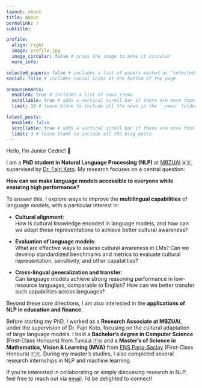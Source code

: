 ```yaml
---
layout: about
title: About
permalink: /
subtitle: 

profile:
  align: right
  image: profile.jpg
  image_circular: false # crops the image to make it circular
  more_info: 

selected_papers: false # includes a list of papers marked as "selected={true}"
social: false # includes social icons at the bottom of the page

announcements:
  enabled: true # includes a list of news items
  scrollable: true # adds a vertical scroll bar if there are more than 3 news items
  limit: 10 # leave blank to include all the news in the `_news` folder

latest_posts:
  enabled: false
  scrollable: true # adds a vertical scroll bar if there are more than 3 new posts items
  limit: 3 # leave blank to include all the blog posts
---
```


Hello, I’m Junior Cedric! 👋

I am a **PhD student in Natural Language Processing (NLP)** at [MBZUAI](https://mbzuai.ac.ae) 🇦🇪, supervised by [Dr. Fajri Koto](https://www.fajrikoto.com). My research focuses on a central question:  

**How can we make language models accessible to everyone while ensuring high performance?**

To answer this, I explore ways to improve the **multilingual capabilities** of language models, with a particular interest in:

- **Cultural alignment**:  
  How is cultural knowledge encoded in language models, and how can we adapt these representations to achieve better cultural awareness?

- **Evaluation of language models**:  
  What are effective ways to assess cultural awareness in LMs? Can we develop standardized benchmarks and metrics to evaluate cultural representation, sensitivity, and other capabilities?

- **Cross-lingual generalization and transfer**:  
  Can language models achieve strong reasoning performance in low-resource languages, comparable to English? How can we better transfer such capabilities across languages?

Beyond these core directions, I am also interested in the **applications of NLP in education and finance**.  


Before starting my PhD, I worked as a **Research Associate at MBZUAI**, under the supervision of Dr. Fajri Koto, focusing on the cultural adaptation of large language models. I hold a **Bachelor’s degree in Computer Science** (First-Class Honours) from Tunisia 🇹🇳 and a **Master’s of Science in Mathematics, Vision & Learning (MVA)** from [ENS Paris-Saclay](https://www.master-mva.com/) (First-Class Honours) 🇫🇷. During my master’s studies, I also completed several research internships in NLP and machine learning.  


If you’re interested in collaborating or simply discussing research in NLP, feel free to reach out via [email](mailto:junior.tonga@mbzuai.com). I’d be delighted to connect! 